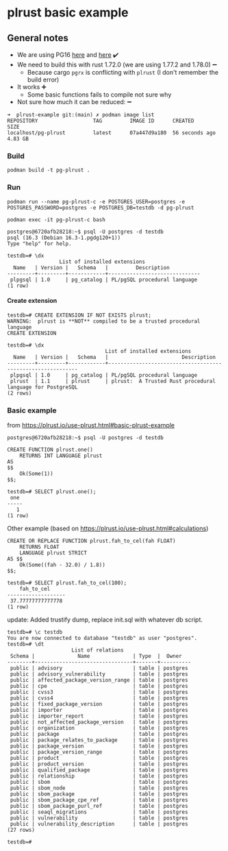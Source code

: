 # plrust basic example

## General notes

* We are using PG16 [here](https://github.com/trustification/trustify/blob/main/etc/deploy/compose/compose.yaml#L3) and [here](https://github.com/trustification/trustify/blob/main/Cargo.toml#L73) :heavy_check_mark:
* We need to build this with rust 1.72.0 (we are using 1.77.2 and 1.78.0) :heavy_minus_sign:
  * Because cargo `pgrx` is conflicting with `plrust` (I don't remember the build error)
* It works :heavy_plus_sign:
  * Some basic functions fails to compile not sure why
* Not sure how much it can be reduced: :heavy_minus_sign:

```shell
➜  plrust-example git:(main) ✗ podman image list
REPOSITORY                  TAG         IMAGE ID      CREATED         SIZE
localhost/pg-plrust         latest      07a447d9a180  56 seconds ago  4.83 GB
```

### Build

```shell
podman build -t pg-plrust .
```

### Run

```shell
podman run --name pg-plrust-c -e POSTGRES_USER=postgres -e POSTGRES_PASSWORD=postgres -e POSTGRES_DB=testdb -d pg-plrust
```

```shell
podman exec -it pg-plrust-c bash
```

```shell
postgres@6720afb28218:~$ psql -U postgres -d testdb
psql (16.3 (Debian 16.3-1.pgdg120+1))
Type "help" for help.
```

```console
testdb=# \dx
                 List of installed extensions
  Name   | Version |   Schema   |         Description
---------+---------+------------+------------------------------
 plpgsql | 1.0     | pg_catalog | PL/pgSQL procedural language
(1 row)
```

#### Create extension

```console
testdb=# CREATE EXTENSION IF NOT EXISTS plrust;
WARNING:  plrust is **NOT** compiled to be a trusted procedural language
CREATE EXTENSION
```

```console
testdb=# \dx
                                List of installed extensions
  Name   | Version |   Schema   |                        Description
---------+---------+------------+------------------------------------------------------------
 plpgsql | 1.0     | pg_catalog | PL/pgSQL procedural language
 plrust  | 1.1     | plrust     | plrust:  A Trusted Rust procedural language for PostgreSQL
(2 rows)
```

### Basic example

from <https://plrust.io/use-plrust.html#basic-plrust-example>

```shell
postgres@6720afb28218:~$ psql -U postgres -d testdb
```

```console
CREATE FUNCTION plrust.one()
    RETURNS INT LANGUAGE plrust
AS
$$
    Ok(Some(1))
$$;
```

```console
testdb=# SELECT plrust.one();
 one
-----
   1
(1 row)
```

Other example (based on <https://plrust.io/use-plrust.html#calculations>)

```console
CREATE OR REPLACE FUNCTION plrust.fah_to_cel(fah FLOAT)
    RETURNS FLOAT
    LANGUAGE plrust STRICT
AS $$
    Ok(Some((fah - 32.0) / 1.8))
$$;
```

```console
testdb=# SELECT plrust.fah_to_cel(100);
    fah_to_cel
-------------------
 37.77777777777778
(1 row)
```

update: Added trustify dump, replace init.sql with whatever db script.

```console
testdb=# \c testdb
You are now connected to database "testdb" as user "postgres".
testdb=# \dt
                     List of relations
 Schema |              Name              | Type  |  Owner
--------+--------------------------------+-------+----------
 public | advisory                       | table | postgres
 public | advisory_vulnerability         | table | postgres
 public | affected_package_version_range | table | postgres
 public | cpe                            | table | postgres
 public | cvss3                          | table | postgres
 public | cvss4                          | table | postgres
 public | fixed_package_version          | table | postgres
 public | importer                       | table | postgres
 public | importer_report                | table | postgres
 public | not_affected_package_version   | table | postgres
 public | organization                   | table | postgres
 public | package                        | table | postgres
 public | package_relates_to_package     | table | postgres
 public | package_version                | table | postgres
 public | package_version_range          | table | postgres
 public | product                        | table | postgres
 public | product_version                | table | postgres
 public | qualified_package              | table | postgres
 public | relationship                   | table | postgres
 public | sbom                           | table | postgres
 public | sbom_node                      | table | postgres
 public | sbom_package                   | table | postgres
 public | sbom_package_cpe_ref           | table | postgres
 public | sbom_package_purl_ref          | table | postgres
 public | seaql_migrations               | table | postgres
 public | vulnerability                  | table | postgres
 public | vulnerability_description      | table | postgres
(27 rows)

testdb=#
```